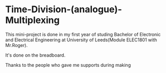 # Time-Division-(analogue)-Multiplexing
This mini-project is done in my first year of studing Bachelor of Electronic and Electrical Engineering at University of Leeds(Module ELEC1801 with Mr.Roger).

It's done on the breadboard.

Thanks to the people who gave me supports during making 
